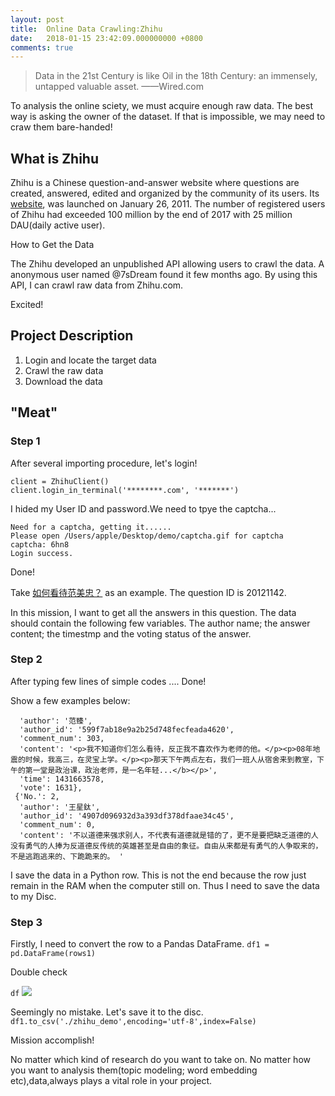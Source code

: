 ```yaml
---
layout: post
title:  Online Data Crawling:Zhihu
date:   2018-01-15 23:42:09.000000000 +0800
comments: true
---
```


> Data in the 21st Century is like Oil in the 18th Century: an immensely, untapped valuable asset.
> ——Wired.com

To analysis the online sciety, we must acquire enough raw data. The best way is asking the owner of the dataset. If that is impossible, we may need to craw them bare-handed!

## What is Zhihu 
Zhihu is a Chinese question-and-answer website where questions are created, answered, edited and organized by the community of its users. Its [website](zhihu.com), was launched on January 26, 2011. The number of registered users of Zhihu had exceeded 100 million by the end of 2017 with 25 million DAU(daily active user).

How to Get the Data

The Zhihu developed an unpublished API allowing users  to crawl the data. A anonymous user named @7sDream found it few months ago. By using this API, I can crawl raw data from Zhihu.com.

Excited!

## Project Description

1. Login and locate the target data
1. Crawl the raw data 
1. Download the data

## "Meat"
### Step 1
After several importing procedure, let's login!

```
client = ZhihuClient()
client.login_in_terminal('********.com', '*******') 
```
I hided my User ID and password.We need to tpye the captcha...

```
Need for a captcha, getting it......
Please open /Users/apple/Desktop/demo/captcha.gif for captcha
captcha: 6hn8
Login success.
```
Done!


Take [如何看待范美忠？](https://www.zhihu.com/question/20121142) as an example. The question ID is 20121142.

In this mission, I want to get all the answers in this question. The data should contain the following few variables.
The author name; the answer content; the timestmp and the voting status of the answer.

### Step 2

After typing few lines of simple codes
.... Done!

Show a few examples below:

```[{'No.': 1,
  'author': '范臻',
  'author_id': '599f7ab18e9a2b25d748fecfeada4620',
  'comment_num': 303,
  'content': '<p>我不知道你们怎么看待，反正我不喜欢作为老师的他。</p><p>08年地震的时候，我高三，在灵宝上学。</p><p>那天下午两点左右，我们一班人从宿舍来到教室，下午的第一堂是政治课，政治老师，是一名年轻...</b></p>',
  'time': 1431663578,
  'vote': 1631},
 {'No.': 2,
  'author': '王星鈦',
  'author_id': '4907d096932d3a393df378dfaae34c45',
  'comment_num': 0,
  'content': '不以道德来强求别人，不代表有道德就是错的了，更不是要把缺乏道德的人没有勇气的人捧为反道德反传统的英雄甚至是自由的象征。自由从来都是有勇气的人争取来的，不是逃跑逃来的、下跪跪来的。 '
```

I save the data in a Python row. This is not the end because the row just remain in the RAM when the computer still on. Thus I need to save the data to my Disc.

### Step 3 
Firstly, I need to convert the row to a Pandas DataFrame. 
`df1 = pd.DataFrame(rows1)`

Double check

`df`
![](https://ws1.sinaimg.cn/large/006tKfTcgy1ft575m57m5j31jc0sw15b.jpg)

Seemingly no mistake. Let's save it to the disc.
`df1.to_csv('./zhihu_demo',encoding='utf-8',index=False)`

Mission accomplish!

No matter which kind of research do you want to take on. No matter how you want to analysis them(topic modeling; word embedding etc),data,always plays a vital role in your project.




